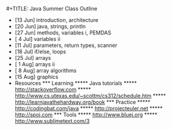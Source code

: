 #+TITLE: Java Summer Class Outline

* [13 Jun] introduction, architecture
* [20 Jun] java, strings, println
* [27 Jun] methods, variables i, PEMDAS
* [ 4 Jul] variables ii
* [11 Jul] parameters, return types, scanner
* [18 Jul] if/else, loops
* [25 Jul] arrays
* [ 1 Aug] arrays ii
* [ 8 Aug] array algorithms
* [15 Aug] graphics
* Resources
*** Learning
***** Java tutorials
***** http://stackoverflow.com
***** http://www.cs.utexas.edu/~scottm/cs312/schedule.htm
***** http://learnjavathehardway.org/book
*** Practice
***** http://codingbat.com/java
***** http://projecteuler.net
***** http://spoj.com
*** Tools
***** http://www.bluej.org
***** http://www.sublimetext.com/3
